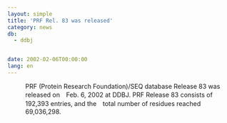 ```yaml
---
layout: simple
title: 'PRF Rel. 83 was released'
category: news
db:
  - ddbj


date: 2002-02-06T00:00:00
lang: en
---
```


<dd>PRF (Protein Research Foundation)/SEQ database Release 83 was released on　Feb. 6, 2002 at DDBJ. PRF Release 83 consists of 192,393 entries, and the　total number of residues reached 69,036,298.</dd>
